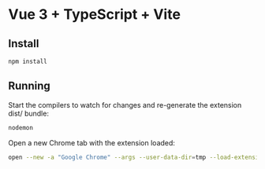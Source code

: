 # Vue 3 + TypeScript + Vite

## Install

```bash
npm install
```

## Running

Start the compilers to watch for changes and re-generate
the extension dist/ bundle:

```bash
nodemon
```

Open a new Chrome tab with the extension loaded:

```bash
open --new -a "Google Chrome" --args --user-data-dir=tmp --load-extension=/Users/matthewdavis/workspace/lisaapp/extension/dist --data-path=./tmp --no-first-run --auto-open-devtools-for-tabs --remote-debugging-port=9222 https://google.com
```
